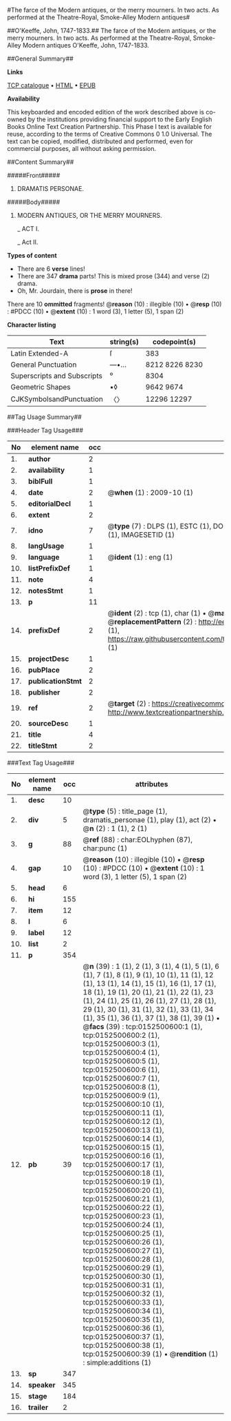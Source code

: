 #The farce of the Modern antiques, or the merry mourners. In two acts. As performed at the Theatre-Royal, Smoke-Alley Modern antiques#

##O'Keeffe, John, 1747-1833.##
The farce of the Modern antiques, or the merry mourners. In two acts. As performed at the Theatre-Royal, Smoke-Alley
Modern antiques
O'Keeffe, John, 1747-1833.

##General Summary##

**Links**

[TCP catalogue](http://www.ota.ox.ac.uk/tcp/)  • 
[HTML](http://tei.it.ox.ac.uk/tcp/Texts-HTML/free/004/004834001.html)  • 
[EPUB](http://tei.it.ox.ac.uk/tcp/Texts-EPUB/free/004/004834001.epub)

**Availability**

This keyboarded and encoded edition of the
	       work described above is co-owned by the institutions
	       providing financial support to the Early English Books
	       Online Text Creation Partnership. This Phase I text is
	       available for reuse, according to the terms of Creative
	       Commons 0 1.0 Universal. The text can be copied,
	       modified, distributed and performed, even for
	       commercial purposes, all without asking permission.


##Content Summary##

#####Front#####

1. DRAMATIS PERSONAE.

#####Body#####

1. MODERN ANTIQUES, OR THE MERRY MOURNERS.

    _ ACT I.

    _ Act II.

**Types of content**

  * There are 6 **verse** lines!
  * There are 347 **drama** parts! This is mixed prose (344) and verse (2) drama.
  * Oh, Mr. Jourdain, there is **prose** in there!

There are 10 **ommitted** fragments! 
 @__reason__ (10) : illegible (10)  •  @__resp__ (10) : #PDCC (10)  •  @__extent__ (10) : 1 word (3), 1 letter (5), 1 span (2)

**Character listing**


|Text|string(s)|codepoint(s)|
|---|---|---|
|Latin Extended-A|ſ|383|
|General Punctuation|—•…|8212 8226 8230|
|Superscripts             and Subscripts|⁰|8304|
|Geometric Shapes|▪◊|9642 9674|
|CJKSymbolsandPunctuation|〈〉|12296 12297|

##Tag Usage Summary##

###Header Tag Usage###

|No|element name|occ|attributes|
|---|---|---|---|
|1.|__author__|2||
|2.|__availability__|1||
|3.|__biblFull__|1||
|4.|__date__|2| @__when__ (1) : 2009-10 (1)|
|5.|__editorialDecl__|1||
|6.|__extent__|2||
|7.|__idno__|7| @__type__ (7) : DLPS (1), ESTC (1), DOCNO (1), TCP (1), GALEDOCNO (1), CONTENTSET (1), IMAGESETID (1)|
|8.|__langUsage__|1||
|9.|__language__|1| @__ident__ (1) : eng (1)|
|10.|__listPrefixDef__|1||
|11.|__note__|4||
|12.|__notesStmt__|1||
|13.|__p__|11||
|14.|__prefixDef__|2| @__ident__ (2) : tcp (1), char (1)  •  @__matchPattern__ (2) : ([0-9\-]+):([0-9IVX]+) (1), (.+) (1)  •  @__replacementPattern__ (2) : http://eebo.chadwyck.com/downloadtiff?vid=$1&page=$2 (1), https://raw.githubusercontent.com/textcreationpartnership/Texts/master/tcpchars.xml#$1 (1)|
|15.|__projectDesc__|1||
|16.|__pubPlace__|2||
|17.|__publicationStmt__|2||
|18.|__publisher__|2||
|19.|__ref__|2| @__target__ (2) : https://creativecommons.org/publicdomain/zero/1.0/ (1), http://www.textcreationpartnership.org/docs/. (1)|
|20.|__sourceDesc__|1||
|21.|__title__|4||
|22.|__titleStmt__|2||


###Text Tag Usage###

|No|element name|occ|attributes|
|---|---|---|---|
|1.|__desc__|10||
|2.|__div__|5| @__type__ (5) : title_page (1), dramatis_personae (1), play (1), act (2)  •  @__n__ (2) : 1 (1), 2 (1)|
|3.|__g__|88| @__ref__ (88) : char:EOLhyphen (87), char:punc (1)|
|4.|__gap__|10| @__reason__ (10) : illegible (10)  •  @__resp__ (10) : #PDCC (10)  •  @__extent__ (10) : 1 word (3), 1 letter (5), 1 span (2)|
|5.|__head__|6||
|6.|__hi__|155||
|7.|__item__|12||
|8.|__l__|6||
|9.|__label__|12||
|10.|__list__|2||
|11.|__p__|354||
|12.|__pb__|39| @__n__ (39) : 1 (1), 2 (1), 3 (1), 4 (1), 5 (1), 6 (1), 7 (1), 8 (1), 9 (1), 10 (1), 11 (1), 12 (1), 13 (1), 14 (1), 15 (1), 16 (1), 17 (1), 18 (1), 19 (1), 20 (1), 21 (1), 22 (1), 23 (1), 24 (1), 25 (1), 26 (1), 27 (1), 28 (1), 29 (1), 30 (1), 31 (1), 32 (1), 33 (1), 34 (1), 35 (1), 36 (1), 37 (1), 38 (1), 39 (1)  •  @__facs__ (39) : tcp:0152500600:1 (1), tcp:0152500600:2 (1), tcp:0152500600:3 (1), tcp:0152500600:4 (1), tcp:0152500600:5 (1), tcp:0152500600:6 (1), tcp:0152500600:7 (1), tcp:0152500600:8 (1), tcp:0152500600:9 (1), tcp:0152500600:10 (1), tcp:0152500600:11 (1), tcp:0152500600:12 (1), tcp:0152500600:13 (1), tcp:0152500600:14 (1), tcp:0152500600:15 (1), tcp:0152500600:16 (1), tcp:0152500600:17 (1), tcp:0152500600:18 (1), tcp:0152500600:19 (1), tcp:0152500600:20 (1), tcp:0152500600:21 (1), tcp:0152500600:22 (1), tcp:0152500600:23 (1), tcp:0152500600:24 (1), tcp:0152500600:25 (1), tcp:0152500600:26 (1), tcp:0152500600:27 (1), tcp:0152500600:28 (1), tcp:0152500600:29 (1), tcp:0152500600:30 (1), tcp:0152500600:31 (1), tcp:0152500600:32 (1), tcp:0152500600:33 (1), tcp:0152500600:34 (1), tcp:0152500600:35 (1), tcp:0152500600:36 (1), tcp:0152500600:37 (1), tcp:0152500600:38 (1), tcp:0152500600:39 (1)  •  @__rendition__ (1) : simple:additions (1)|
|13.|__sp__|347||
|14.|__speaker__|345||
|15.|__stage__|184||
|16.|__trailer__|2||
